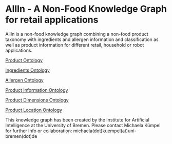 
# AllIn - A Non-Food Knowledge Graph for retail applications

AllIn is a non-food knowledge graph combining a non-food product taxonomy with ingredients and allergen information and classification as well as product information for different retail, household or robot applications.

<a href="https://raw.githubusercontent.com/K4R-IAI/AllIn-NonFoodKG/master/WebGraph/ProductTaxonomy.owl">Product Ontology</a>

<a href="https://raw.githubusercontent.com/K4R-IAI/AllIn-NonFoodKG/master/WebGraph/Ingredients.owl">Ingredients Ontology</a>

<a href="https://raw.githubusercontent.com/K4R-IAI/AllIn-NonFoodKG/master/WebGraph/Allergen.owl">Allergen Ontology</a>

<a href="https://raw.githubusercontent.com/K4R-IAI/AllIn-NonFoodKG/master/WebGraph/ProductInfo.owl">Product Information Ontology</a>

<a href="https://raw.githubusercontent.com/K4R-IAI/AllIn-NonFoodKG/master/WebGraph/ProductDimensions.owl">Product Dimensions Ontology</a>

<a href="https://raw.githubusercontent.com/K4R-IAI/AllIn-NonFoodKG/master/WebGraph/ProductToShelf.owl">Product Location Ontology</a>

This knowledge graph has been created by the Institute for Artificial Intelligence at the University of Bremen. Please contact Michaela Kümpel for further info or collaboration: michaela(dot)kuempel(at)uni-bremen(dot)de
